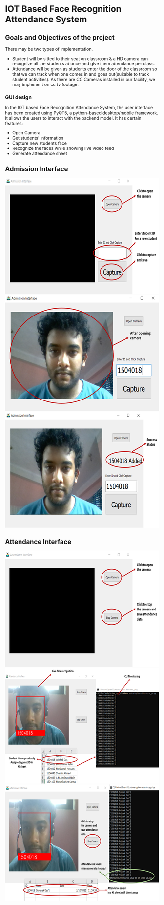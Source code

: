 # IOT Based Face Recognition Attendance System

## Goals and Objectives of the project
There may be two types of implementation.
- Student will be sitted to their seat on classroom & a HD camera can recognize all
the students at once and give them attendance per class.
- Attendance will be given as students enter the door of the classroom so that we can
track when one comes in and goes out(suitable to track student activities). As there
are CC Cameras installed in our facility, we may implement on cc tv footage.

### GUI design

In the IOT based Face Recognition Attendance System, the user interface has been created
using PyQT5, a python-based desktop/mobile framework. It allows the users to interact
with the backend model. It has certain features:
- Open Camera
- Get students’ Information
- Capture new students face
- Recognize the faces while showing live video feed
- Generate attendance sheet

## Admission Interface
<img src="git_images/gui1.png" width=600 height=380>
<img src="git_images/gui2.png" width=600 height=380>
<img src="git_images/gui3.png" width=600 height=380>

## Attendance Interface
<img src="git_images/gui4.png" width=600 height=380>
<img src="git_images/gui5.png" width=600 height=380>
<img src="git_images/gui6.png" width=600 height=380>
